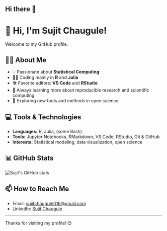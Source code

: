 ## Hi there 👋

# 👋 Hi, I'm Sujit Chaugule!

Welcome to my GitHub profile.

## 🧑‍💻 About Me
- 💡 Passionate about **Statistical Computing**
- 🧑‍🔬 Coding mainly in **R** and **Julia**
- 🛠️ Favorite editors: **VS Code** and **RStudio**
- 🌱 Always learning more about reproducible research and scientific computing
- 🚀 Exploring new tools and methods in open science

## 💻 Tools & Technologies
- **Languages:** R, Julia, (some Bash)
- **Tools:** Jupyter Notebooks, RMarkdown, VS Code, RStudio, Git & GitHub
- **Interests:** Statistical modeling, data visualization, open science

## 📊 GitHub Stats
![Sujit's GitHub stats](https://github-readme-stats.vercel.app/api?username=sujit016&show_icons=true)

## 📫 How to Reach Me
- Email: [sujitchaugule016@gmail.com](mailto:sujitchaugule016@gmail.com)
- LinkedIn: [Sujit Chaugule](https://www.linkedin.com/in/sujit-chaugule-52a354213)

---

Thanks for visiting my profile! 😊
